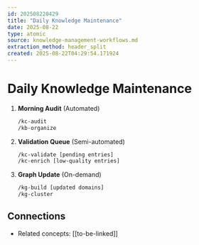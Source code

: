 ```yaml
---
id: 202508220429
title: "Daily Knowledge Maintenance"
date: 2025-08-22
type: atomic
source: knowledge-management-workflows.md
extraction_method: header_split
created: 2025-08-22T04:29:54.171924
---
```


# Daily Knowledge Maintenance

1. **Morning Audit** (Automated)
   ```bash
   /kc-audit
   /kb-organize
   ```

2. **Validation Queue** (Semi-automated)
   ```bash
   /kc-validate [pending entries]
   /kc-enrich [low-quality entries]
   ```

3. **Graph Update** (On-demand)
   ```bash
   /kg-build [updated domains]
   /kg-cluster
   ```

## Connections
- Related concepts: [[to-be-linked]]

